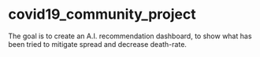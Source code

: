 # covid19_community_project
The goal is to create an A.I. recommendation dashboard, to show what has been tried to mitigate spread and decrease death-rate.
